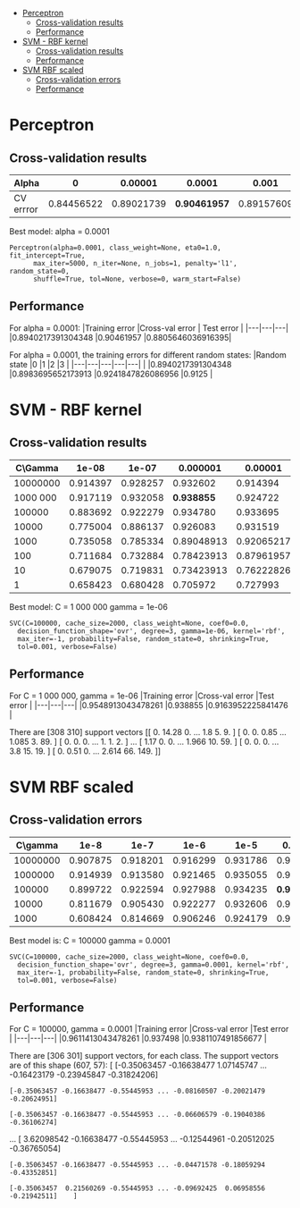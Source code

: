 - [Perceptron](#perceptron)
    - [Cross-validation results](#cross-validation-results)
    - [Performance](#performance)
- [SVM - RBF kernel](#svm---rbf-kernel)
    - [Cross-validation results](#cross-validation-results)
    - [Performance](#performance)
- [SVM RBF scaled](#svm-rbf-scaled)
    - [Cross-validation errors](#cross-validation-errors)
    - [Performance](#performance)

# Perceptron
## Cross-validation results 
|Alpha      |0          |0.00001    |0.0001     |0.001      |0.01       |0.1        |1          |
|-----------|-----------|-----------|-----------|-----------|-----------|-----------|-----------|
|CV errror  |0.84456522 |0.89021739 |**0.90461957** |0.89157609 |0.79293478 |0.71684783 |0.64755435 |

Best model: 
    alpha = 0.0001

```
Perceptron(alpha=0.0001, class_weight=None, eta0=1.0, fit_intercept=True,
      max_iter=5000, n_iter=None, n_jobs=1, penalty='l1', random_state=0,
      shuffle=True, tol=None, verbose=0, warm_start=False)
```

## Performance
For alpha = 0.0001:
|Training error     |Cross-val error    | Test error    |
|---|---|---|
|0.8940217391304348 |0.90461957         |0.8805646036916395|

For alpha = 0.0001, the training errors for different random states:
|Random state           |0                      |1                      |2                      |3          |
|---|---|---|---|---|
|                       |0.8940217391304348     |0.8983695652173913     |0.9241847826086956     |0.9125     |

# SVM - RBF kernel
## Cross-validation results
|C\Gamma    |1e-08      |1e-07       |0.000001   |0.00001    |0.0001     |0.001      |
|---|---|---|---|---|---|---|
|10000000   |0.914397   |0.928257   |0.932602   |0.914394   |0.893753   |0.860611   |
|1000 000    |0.917119   |0.932058   |**0.938855**|0.924722   |0.908963   |0.866043   |
|100000     |0.883692   |0.922279   |0.934780   |0.933695   |0.912769   |0.875008   |
|10000      |0.775004   |0.886137   |0.926083   |0.931519   |0.917659   |0.886146   |
|1000       |0.735058   |0.785334   |0.89048913 |0.92065217 |0.91902174 |0.89592391 |
|100        |0.711684   |0.732884   |0.78423913 |0.87961957 |0.90842391 |0.90081522 |
|10         |0.679075   |0.719831   |0.73423913 |0.76222826 |0.85923913 |0.87690217 |
|1          |0.658423   |0.680428   |0.705972   |0.727993   |0.757069   |0.809503   |

Best model:
    C = 1 000 000
    gamma = 1e-06

```
SVC(C=100000, cache_size=2000, class_weight=None, coef0=0.0,
  decision_function_shape='ovr', degree=3, gamma=1e-06, kernel='rbf',
  max_iter=-1, probability=False, random_state=0, shrinking=True,
  tol=0.001, verbose=False)
```

## Performance
For C = 1 000 000, gamma = 1e-06
|Training error     |Cross-val error    |Test error         |
|---|---|---|
|0.9548913043478261 |0.938855           |0.9163952225841476 |

There are [308 310] support vectors
[[  0.     14.28    0.    ...   1.8     5.      9.   ]
 [  0.      0.      0.85  ...   1.085   3.     89.   ]
 [  0.      0.      0.    ...   1.      1.      2.   ]
 ...
 [  1.17    0.      0.    ...   1.966  10.     59.   ]
 [  0.      0.      0.    ...   3.8    15.     19.   ]
 [  0.      0.51    0.    ...   2.614  66.    149.   ]]

# SVM RBF scaled
## Cross-validation errors
|C\gamma    |1e-8       |1e-7       |1e-6       |1e-5       |0.0001     |0.001      |0.01       |       
|---|---|---|---|---|---|---|---|
|10000000   |0.907875   |0.918201   |0.916299   |0.931786   |0.921196   |0.903256   |0.889673   |
|1000000    |0.914939   |0.913580   |0.921465   |0.935055   |0.931519   |0.916844   |0.898095   |
|100000     |0.899722   |0.922594   |0.927988   |0.934235   |**0.937498**   |0.924723   |0.898905   |
|10000      |0.811679   |0.905430   |0.922277   |0.932606   |0.934510   |0.931517   |0.915482   |
|1000       |0.608424   |0.814669   |0.906246   |0.924179   |0.932877   |0.936954   |0.926079   |

Best model is:
    C = 100000
    gamma = 0.0001

```
SVC(C=100000, cache_size=2000, class_weight=None, coef0=0.0,
  decision_function_shape='ovr', degree=3, gamma=0.0001, kernel='rbf',
  max_iter=-1, probability=False, random_state=0, shrinking=True,
  tol=0.001, verbose=False)
```

## Performance
For C = 100000, gamma = 0.0001
|Training error     |Cross-val error    |Test error         |
|---|---|---|
|0.9611413043478261 |0.937498           |0.9381107491856677 |

There are [306 301] support vectors, for each class.
The support vectors are of this shape (607, 57):
[   [-0.35063457 -0.16638477  1.07145747 ... -0.16423179 -0.23945847
    -0.31824206]

    [-0.35063457 -0.16638477 -0.55445953 ... -0.08160507 -0.20021479
    -0.20624951]

    [-0.35063457 -0.16638477 -0.55445953 ... -0.06606579 -0.19040386
    -0.36106274]
 ...
     [ 3.62098542 -0.16638477 -0.55445953 ... -0.12544961 -0.20512025
  -0.36765054]

    [-0.35063457 -0.16638477 -0.55445953 ... -0.04471578 -0.18059294
    -0.43352851]

    [-0.35063457  0.21560269 -0.55445953 ... -0.09692425  0.06958556
    -0.21942511]    ]
